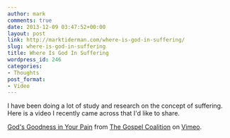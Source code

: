 ```yaml
---
author: mark
comments: true
date: 2013-12-09 03:47:52+00:00
layout: post
link: http://marktiderman.com/where-is-god-in-suffering/
slug: where-is-god-in-suffering
title: Where Is God In Suffering
wordpress_id: 246
categories:
- Thoughts
post_format:
- Video
---
```


I have been doing a lot of study and research on the concept of suffering. Here is a video I recently came across that I'd like to share.



[God's Goodness in Your Pain](http://vimeo.com/71931147) from [The Gospel Coalition](http://vimeo.com/gospelcoalition) on [Vimeo](https://vimeo.com).
